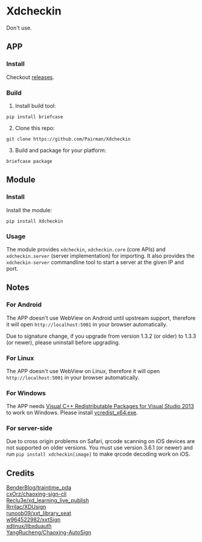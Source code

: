 # Xdcheckin
Don't use.

## APP
### Install
Checkout [releases](https://github.com/Pairman/Xdcheckin/releases/).

### Build
1. Install build tool:
```
pip install briefcase
```

2. Clone this repo:
```
git clone https://github.com/Pairman/Xdcheckin
```

3. Build and package for your platform:
```
briefcase package
```

## Module
### Install
Install the module:
```
pip install Xdcheckin
```

### Usage
The module provides ```xdcheckin```, ```xdcheckin.core``` (core APIs) and ```xdcheckin.server``` (server implementation) for importing. It also provides the ```xdcheckin-server``` commandline tool to start a server at the given IP and port.

## Notes
### For Android
The APP doesn't use WebView on Android until upstream support, therefore it will open ```http://localhost:5001``` in your browser automatically.

Due to signature change, if you upgrade from version 1.3.2 (or older) to 1.3.3 (or newer), please uninstall before upgrading.

### For Linux
The APP doesn't use WebView on Linux, therefore it will open ```http://localhost:5001``` in your browser automatically.

### For Windows
The APP needs [Visual C++ Redistributable Packages for Visual Studio 2013](https://www.microsoft.com/en-US/download/details.aspx?id=40784) to work on Windows. Please install [vcredist_x64.exe](https://download.microsoft.com/download/c/c/2/cc2df5f8-4454-44b4-802d-5ea68d086676/vcredist_x64.exe).

### For server-side
Due to cross origin problems on Safari, qrcode scanning on iOS devices are not supported on older versions. You must use version 3.6.1 (or newer) and run ```pip install xdcheckin[image]``` to make qrcode decoding work on iOS.

## Credits
[BenderBlog/traintime_pda](https://github.com/BenderBlog/traintime_pda) <br>
[cxOrz/chaoxing-sign-cli](https://github.com/cxOrz/chaoxing-sign-cli) <br>
[Reclu3e/xd_learning_live_publish](https://github.com/Reclu3e/xd_learning_live_publish) <br>
[Rrrilac/XDUsign](https://github.com/Rrrilac/XDUsign) <br>
[runoob09/xxt_library_seat](https://github.com/runoob09/xxt_library_seat) <br>
[w964522982/xxtSign](https://github.com/w964522982/xxtSign) <br>
[xdlinux/libxduauth](https://github.com/xdlinux/libxduauth) <br>
[YangRucheng/Chaoxing-AutoSign](https://github.com/YangRucheng/Chaoxing-AutoSign)
